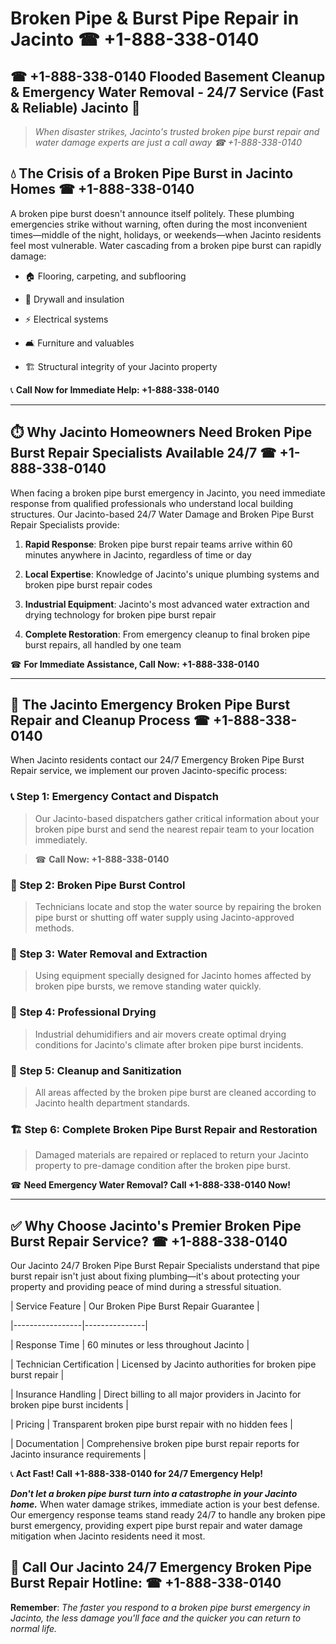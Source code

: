# Broken Pipe & Burst Pipe Repair in Jacinto ☎ +1-888-338-0140  
## ☎ +1-888-338-0140 Flooded Basement Cleanup & Emergency Water Removal - 24/7 Service (Fast & Reliable) Jacinto 🚨  

> *When disaster strikes, Jacinto's trusted broken pipe burst repair and water damage experts are just a call away ☎ +1-888-338-0140*  

## 💧 The Crisis of a Broken Pipe Burst in Jacinto Homes ☎ +1-888-338-0140  

A broken pipe burst doesn't announce itself politely. These plumbing emergencies strike without warning, often during the most inconvenient times—middle of the night, holidays, or weekends—when Jacinto residents feel most vulnerable. Water cascading from a broken pipe burst can rapidly damage:  

* 🏠 Flooring, carpeting, and subflooring  
* 🧱 Drywall and insulation  
* ⚡ Electrical systems  
* 🛋️ Furniture and valuables  
* 🏗️ Structural integrity of your Jacinto property  

📞 **Call Now for Immediate Help: +1-888-338-0140**  

---  

## ⏱️ Why Jacinto Homeowners Need Broken Pipe Burst Repair Specialists Available 24/7 ☎ +1-888-338-0140  

When facing a broken pipe burst emergency in Jacinto, you need immediate response from qualified professionals who understand local building structures. Our Jacinto-based 24/7 Water Damage and Broken Pipe Burst Repair Specialists provide:  

1. **Rapid Response**: Broken pipe burst repair teams arrive within 60 minutes anywhere in Jacinto, regardless of time or day  
2. **Local Expertise**: Knowledge of Jacinto's unique plumbing systems and broken pipe burst repair codes  
3. **Industrial Equipment**: Jacinto's most advanced water extraction and drying technology for broken pipe burst repair  
4. **Complete Restoration**: From emergency cleanup to final broken pipe burst repairs, all handled by one team  

☎ **For Immediate Assistance, Call Now: +1-888-338-0140**  

---  

## 🔧 The Jacinto Emergency Broken Pipe Burst Repair and Cleanup Process ☎ +1-888-338-0140  

When Jacinto residents contact our 24/7 Emergency Broken Pipe Burst Repair service, we implement our proven Jacinto-specific process:  

### 📞 Step 1: Emergency Contact and Dispatch  
> Our Jacinto-based dispatchers gather critical information about your broken pipe burst and send the nearest repair team to your location immediately.  
> ☎ **Call Now: +1-888-338-0140**  

### 🚿 Step 2: Broken Pipe Burst Control  
> Technicians locate and stop the water source by repairing the broken pipe burst or shutting off water supply using Jacinto-approved methods.  

### 🌊 Step 3: Water Removal and Extraction  
> Using equipment specially designed for Jacinto homes affected by broken pipe bursts, we remove standing water quickly.  

### 💨 Step 4: Professional Drying  
> Industrial dehumidifiers and air movers create optimal drying conditions for Jacinto's climate after broken pipe burst incidents.  

### 🧼 Step 5: Cleanup and Sanitization  
> All areas affected by the broken pipe burst are cleaned according to Jacinto health department standards.  

### 🏗️ Step 6: Complete Broken Pipe Burst Repair and Restoration  
> Damaged materials are repaired or replaced to return your Jacinto property to pre-damage condition after the broken pipe burst.  

☎ **Need Emergency Water Removal? Call +1-888-338-0140 Now!**  

---  

## ✅ Why Choose Jacinto's Premier Broken Pipe Burst Repair Service? ☎ +1-888-338-0140  

Our Jacinto 24/7 Broken Pipe Burst Repair Specialists understand that pipe burst repair isn't just about fixing plumbing—it's about protecting your property and providing peace of mind during a stressful situation.  

| Service Feature | Our Broken Pipe Burst Repair Guarantee |  
|-----------------|---------------|  
| Response Time | 60 minutes or less throughout Jacinto |  
| Technician Certification | Licensed by Jacinto authorities for broken pipe burst repair |  
| Insurance Handling | Direct billing to all major providers in Jacinto for broken pipe burst incidents |  
| Pricing | Transparent broken pipe burst repair with no hidden fees |  
| Documentation | Comprehensive broken pipe burst repair reports for Jacinto insurance requirements |  

📞 **Act Fast! Call +1-888-338-0140 for 24/7 Emergency Help!**  

***Don't let a broken pipe burst turn into a catastrophe in your Jacinto home.*** When water damage strikes, immediate action is your best defense. Our emergency response teams stand ready 24/7 to handle any broken pipe burst emergency, providing expert pipe burst repair and water damage mitigation when Jacinto residents need it most.  

## 📱 Call Our Jacinto 24/7 Emergency Broken Pipe Burst Repair Hotline: ☎ +1-888-338-0140  

**Remember**: *The faster you respond to a broken pipe burst emergency in Jacinto, the less damage you'll face and the quicker you can return to normal life.*
